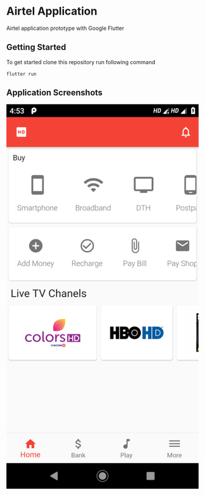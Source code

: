 # Airtel Application

Airtel application prototype with Google Flutter

## Getting Started

To get started clone this repository run following command

```
flutter run
```

## Application Screenshots

![](/screenshots/home.png)